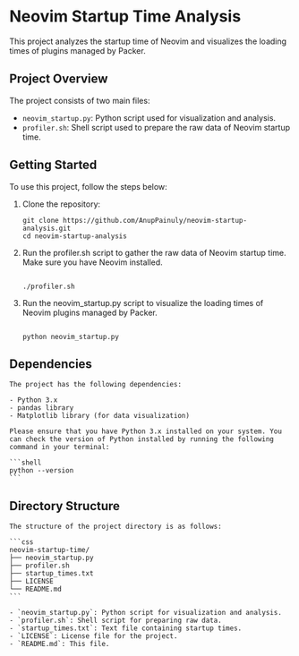 # Neovim Startup Time Analysis

This project analyzes the startup time of Neovim and visualizes the loading times of plugins managed by Packer.

## Project Overview

The project consists of two main files:

- `neovim_startup.py`: Python script used for visualization and analysis.
- `profiler.sh`: Shell script used to prepare the raw data of Neovim startup time.

## Getting Started

To use this project, follow the steps below:

1. Clone the repository:

    ```shell
   git clone https://github.com/AnupPainuly/neovim-startup-analysis.git 
   cd neovim-startup-analysis

    ```
1. Run the profiler.sh script to gather the raw data of Neovim startup time. Make sure you have Neovim installed.

    ```shell

    ./profiler.sh

    ```
1. Run the neovim_startup.py script to visualize the loading times of Neovim plugins managed by Packer.

    ```shell

    python neovim_startup.py
    ```

## Dependencies

    The project has the following dependencies:

    - Python 3.x
    - pandas library
    - Matplotlib library (for data visualization)

    Please ensure that you have Python 3.x installed on your system. You can check the version of Python installed by running the following command in your terminal:

    ```shell
    python --version
    ```
   
## Directory Structure

    The structure of the project directory is as follows:

    ```css
    neovim-startup-time/
    ├── neovim_startup.py
    ├── profiler.sh
    ├── startup_times.txt
    ├── LICENSE
    └── README.md
    ```

    - `neovim_startup.py`: Python script for visualization and analysis.
    - `profiler.sh`: Shell script for preparing raw data.
    - `startup_times.txt`: Text file containing startup times.
    - `LICENSE`: License file for the project.
    - `README.md`: This file.
